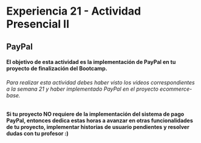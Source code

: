 # Experiencia 21 - Actividad Presencial II
## PayPal

#### El objetivo de esta actividad es la implementación de PayPal en tu proyecto de finalización del Bootcamp.

###### Para realizar esta actividad debes haber visto los videos correspondientes a la semana 21 y haber implementado PayPal en el proyecto ecommerce-base.

#### Si tu proyecto NO requiere de la implementación del sistema de pago PayPal, entonces dedica estas horas a avanzar en otras funcionalidades de tu proyecto, implementar historias de usuario pendientes y resolver dudas con tu profesor :)
